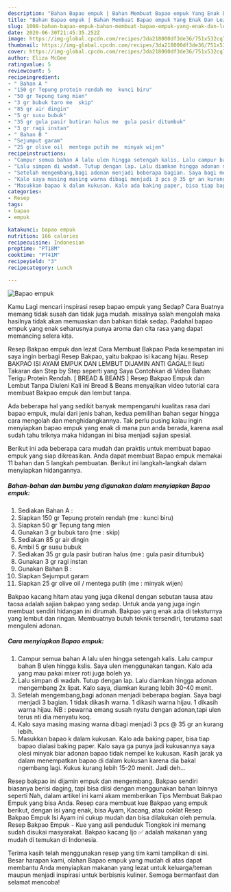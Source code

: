 ```yaml
---
description: "Bahan Bapao empuk | Bahan Membuat Bapao empuk Yang Enak Dan Lezat"
title: "Bahan Bapao empuk | Bahan Membuat Bapao empuk Yang Enak Dan Lezat"
slug: 1008-bahan-bapao-empuk-bahan-membuat-bapao-empuk-yang-enak-dan-lezat
date: 2020-06-30T21:45:35.252Z
image: https://img-global.cpcdn.com/recipes/3da218000df3de36/751x532cq70/bapao-empuk-foto-resep-utama.jpg
thumbnail: https://img-global.cpcdn.com/recipes/3da218000df3de36/751x532cq70/bapao-empuk-foto-resep-utama.jpg
cover: https://img-global.cpcdn.com/recipes/3da218000df3de36/751x532cq70/bapao-empuk-foto-resep-utama.jpg
author: Eliza McGee
ratingvalue: 5
reviewcount: 5
recipeingredient:
- " Bahan A "
- "150 gr Tepung protein rendah me  kunci biru"
- "50 gr Tepung tang mien"
- "3 gr bubuk taro me  skip"
- "85 gr air dingin"
- "5 gr susu bubuk"
- "35 gr gula pasir butiran halus me  gula pasir ditumbuk"
- "3 gr ragi instan"
- " Bahan B "
- "Sejumput garam"
- "25 gr olive oil  mentega putih me  minyak wijen"
recipeinstructions:
- "Campur semua bahan A lalu ulen hingga setengah kalis. Lalu campur bahan B ulen hingga kslis. Saya ulen menggunakan tangan. Kalo ada yang mau pakai mixer roti juga boleh ya."
- "Lalu simpan di wadah. Tutup dengan lap. Lalu diamkan hingga adonan mengembang 2x lipat. Kalo saya, diamkan kurang lebih 30-40 menit."
- "Setelah mengembang,bagi adonan menjadi beberapa bagian. Saya bagi menjadi 3 bagian. 1 tidak dikasih warna. 1 dikasih warna hijau. 1 dikasih warna hijau. NB : pewarna emang susah nyatu dengan adonan,tapi ulen terus nti dia menyatu koq."
- "Kalo saya masing masing warna dibagi menjadi 3 pcs @ 35 gr an kurang lebih."
- "Masukkan bapao k dalam kukusan. Kalo ada baking paper, bisa tiap bapao dialasi baking paper. Kalo saya ga punya jadi kukusannya saya olesi minyak biar adonan bapao tidak nempel ke kukusan. Kasih jarak ya dalam menempatkan bapao di dalam kukusan karena dia bakal ngembang lagi. Kukus kurang lebih 15-20 menit. Jadi deh..."
categories:
- Resep
tags:
- bapao
- empuk

katakunci: bapao empuk 
nutrition: 166 calories
recipecuisine: Indonesian
preptime: "PT18M"
cooktime: "PT41M"
recipeyield: "3"
recipecategory: Lunch

---
```



![Bapao empuk](https://img-global.cpcdn.com/recipes/3da218000df3de36/751x532cq70/bapao-empuk-foto-resep-utama.jpg)

Kamu Lagi mencari inspirasi resep bapao empuk yang Sedap? Cara Buatnya memang tidak susah dan tidak juga mudah. misalnya salah mengolah maka hasilnya tidak akan memuaskan dan bahkan tidak sedap. Padahal bapao empuk yang enak seharusnya punya aroma dan cita rasa yang dapat memancing selera kita.

Resep Bakpao empuk dan lezat Cara Membuat Bakpao Pada kesempatan ini saya ingin berbagi Resep Bakpao, yaitu bakpao isi kacang hijau. Resep BAKPAO ISI AYAM EMPUK DAN LEMBUT DIJAMIN ANTI GAGAL!! Ikuti Takaran dan Step by Step seperti yang Saya Contohkan di Video Bahan: Terigu Protein Rendah. [ BREAD &amp; BEANS ] Resep Bakpao Empuk dan Lembut Tanpa Diuleni Kali ini Bread &amp; Beans menyajikan video tutorial cara membuat Bakpao empuk dan lembut tanpa.

Ada beberapa hal yang sedikit banyak mempengaruhi kualitas rasa dari bapao empuk, mulai dari jenis bahan, kedua pemilihan bahan segar hingga cara mengolah dan menghidangkannya. Tak perlu pusing kalau ingin menyiapkan bapao empuk yang enak di mana pun anda berada, karena asal sudah tahu triknya maka hidangan ini bisa menjadi sajian spesial.


Berikut ini ada beberapa cara mudah dan praktis untuk membuat bapao empuk yang siap dikreasikan. Anda dapat membuat Bapao empuk memakai 11 bahan dan 5 langkah pembuatan. Berikut ini langkah-langkah dalam menyiapkan hidangannya.

<!--inarticleads1-->

##### Bahan-bahan dan bumbu yang digunakan dalam menyiapkan Bapao empuk:

1. Sediakan  Bahan A :
1. Siapkan 150 gr Tepung protein rendah (me : kunci biru)
1. Siapkan 50 gr Tepung tang mien
1. Gunakan 3 gr bubuk taro (me : skip)
1. Sediakan 85 gr air dingin
1. Ambil 5 gr susu bubuk
1. Sediakan 35 gr gula pasir butiran halus (me : gula pasir ditumbuk)
1. Gunakan 3 gr ragi instan
1. Gunakan  Bahan B :
1. Siapkan Sejumput garam
1. Siapkan 25 gr olive oil / mentega putih (me : minyak wijen)


Bakpao kacang hitam atau yang juga dikenal dengan sebutan tausa atau taosa adalah sajian bakpao yang sedap. Untuk anda yang juga ingin membuat sendiri hidangan ini dirumah. Bakpao yang enak ada di teksturnya yang lembut dan ringan. Membuatnya butuh teknik tersendiri, terutama saat menguleni adonan. 

<!--inarticleads2-->

##### Cara menyiapkan Bapao empuk:

1. Campur semua bahan A lalu ulen hingga setengah kalis. Lalu campur bahan B ulen hingga kslis. Saya ulen menggunakan tangan. Kalo ada yang mau pakai mixer roti juga boleh ya.
1. Lalu simpan di wadah. Tutup dengan lap. Lalu diamkan hingga adonan mengembang 2x lipat. Kalo saya, diamkan kurang lebih 30-40 menit.
1. Setelah mengembang,bagi adonan menjadi beberapa bagian. Saya bagi menjadi 3 bagian. 1 tidak dikasih warna. 1 dikasih warna hijau. 1 dikasih warna hijau. NB : pewarna emang susah nyatu dengan adonan,tapi ulen terus nti dia menyatu koq.
1. Kalo saya masing masing warna dibagi menjadi 3 pcs @ 35 gr an kurang lebih.
1. Masukkan bapao k dalam kukusan. Kalo ada baking paper, bisa tiap bapao dialasi baking paper. Kalo saya ga punya jadi kukusannya saya olesi minyak biar adonan bapao tidak nempel ke kukusan. Kasih jarak ya dalam menempatkan bapao di dalam kukusan karena dia bakal ngembang lagi. Kukus kurang lebih 15-20 menit. Jadi deh...


Resep bakpao ini dijamin empuk dan mengembang. Bakpao sendiri biasanya berisi daging, tapi bisa diisi dengan menggunakan bahan lainnya seperti Nah, dalam artikel ini kami akam memberikan Tips Membuat Bakpao Empuk yang bisa Anda. Resep cara membuat kue Bakpao yang empuk berikut, dengan isi yang enak, bisa Ayam, Kacang, atau coklat Resep Bakpao Empuk Isi Ayam ini cukup mudah dan bisa dilakukan oleh pemula. Resep Bakpao Empuk - Kue yang asli penduduk Tiongkok ini memang sudah disukai masyarakat. Bakpao kacang Ijo ✅ adalah makanan yang mudah di temukan di Indonesia. 

Terima kasih telah menggunakan resep yang tim kami tampilkan di sini. Besar harapan kami, olahan Bapao empuk yang mudah di atas dapat membantu Anda menyiapkan makanan yang lezat untuk keluarga/teman maupun menjadi inspirasi untuk berbisnis kuliner. Semoga bermanfaat dan selamat mencoba!
